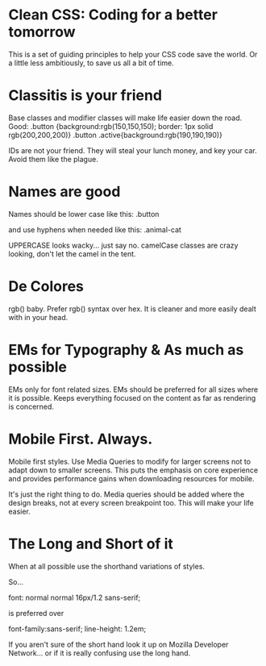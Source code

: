 Clean CSS: Coding for a better tomorrow
===================

This is a set of guiding principles to help your CSS code save the world. Or a little less ambitiously, to save us all a bit of time.

Classitis is your friend
===================

Base classes and modifier classes will make life easier down the road.
Good:
    .button {background:rgb(150,150,150); border: 1px solid rgb(200,200,200)} 
    .button .active{background:rgb(190,190,190)}

IDs are not your friend. They will steal your lunch money, and key your car. Avoid them like the plague.

Names are good
==================

Names should be lower case like this:
.button

and use hyphens when needed like this:
.animal-cat

UPPERCASE looks wacky... just say no. camelCase classes are crazy looking, don't let the camel in the tent.

De Colores
==================

rgb() baby. Prefer rgb() syntax over hex. It is cleaner and more easily dealt with in your head.

EMs for Typography & As much as possible
=========================================

EMs only for font related sizes. EMs should be preferred for all sizes where it is possible. Keeps everything focused on the content as far as rendering is concerned.

Mobile First. Always.
=============================

Mobile first styles. Use Media Queries to modify for larger screens not to adapt down to smaller screens. This puts the emphasis on core experience and provides performance gains when downloading resources for mobile.

It's just the right thing to do. Media queries should be added where the design breaks, not at every screen breakpoint too. This will make your life easier.

The Long and Short of it
================================

When at all possible use the shorthand variations of styles.

So...

font: normal normal 16px/1.2 sans-serif;

is preferred over

font-family:sans-serif;
line-height: 1.2em;

If you aren't sure of the short hand look it up on Mozilla Developer Network... or if it is really confusing use the long hand.
